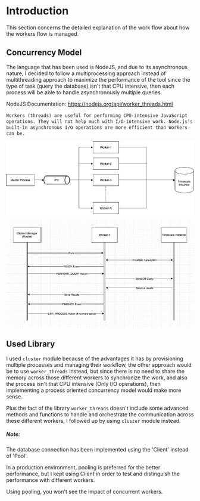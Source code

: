 # Introduction

This section concerns the detailed explanation of the work flow about how the workers flow is managed.

## Concurrency Model

The language that has been used is NodeJS, and due to its asynchronous nature, I decided to follow a multiprocessing approach instead of multithreading approach to maximize the performance of the tool since the type of task (query the database) isn't that CPU intensive, then each process will be able to handle asynchronously multiple queries.

NodeJS Documentation: https://nodejs.org/api/worker_threads.html

```
Workers (threads) are useful for performing CPU-intensive JavaScript operations. They will not help much with I/O-intensive work. Node.js’s built-in asynchronous I/O operations are more efficient than Workers can be.
```

![Component](./assets/components.png)

![Workflow](./assets/workflow.png)

## Used Library

I used `cluster` module because of the advantages it has by provisioning multiple processes and managing their workflow, the other approach would be to use `worker_threads` instead, but since there is no need to share the memory across those different workers to synchronize the work, and also the process isn't that CPU intensive (Only I/O operations), then implementing a process oriented concurrency model would make more sense.

Plus the fact of the library `worker_threads` doesn't include some advanced methods and functions to handle and orchestrate the communication across these different workers, I followed up by using `cluster` module instead.


##### Note:

The database connection has been implemented using the 'Client' instead of 'Pool'.

In a production environment, pooling is preferred for the better performance, but I kept using Client in order to test and distinguish the performance with different workers.

Using pooling, you won't see the impact of concurrent workers.